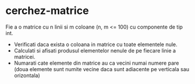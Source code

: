 # cerchez-matrice
Fie a o matrice cu n linii si m coloane (n, m <= 100) cu componente de tip int.
* Verificati daca exista o coloana in matrice cu toate elementele nule.
* Calculati si afisati produsul elementelor nenule de pe fiecare linie a matricei.
* Numarati cate elemente din matrice au ca vecini numai numere pare (doua elemente sunt numite vecine daca sunt adiacente pe verticala sau orizontala)
